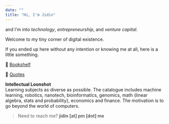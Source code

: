 ```yaml
---
date: ""
title: "Hi, I'm Jidin"
---
```

and I'm into _technology_, _entrepreneurship_, and _venture capital_.

Welcome to my tiny corner of digital existence. 

If you ended up here without any intention or knowing me at all, here is a little something.

:book: [Bookshelf](books)

:round_pushpin: [Quotes](quotes)

**Intellectual Loonshot**</br>
Learning subjects as diverse as possible. The catalogue includes machine learning, robotics, nanotech, bioinformatics, genomics, math {linear algebra, stats and probability}, economics  and finance. The motivation is to go beyond the world of computers.

> Need to reach me? **jidin [at] pm [dot] me**

